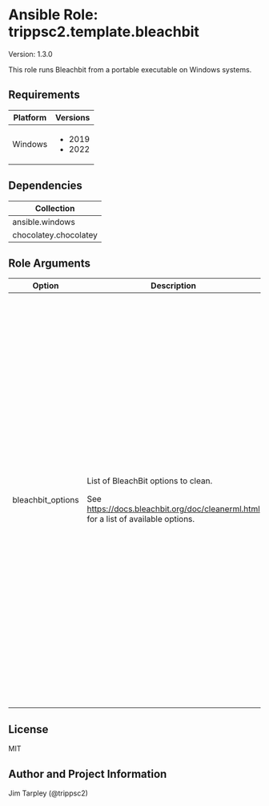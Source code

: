 <!-- BEGIN_ANSIBLE_DOCS -->

# Ansible Role: trippsc2.template.bleachbit
Version: 1.3.0

This role runs Bleachbit from a portable executable on Windows systems.

## Requirements

| Platform | Versions |
| -------- | -------- |
| Windows | <ul><li>2019</li><li>2022</li></ul> |

## Dependencies

| Collection |
| ---------- |
| ansible.windows |
| chocolatey.chocolatey |

## Role Arguments
|Option|Description|Type|Required|Choices|Default|
|---|---|---|---|---|---|
| bleachbit_options | <p>List of BleachBit options to clean.</p><p>See https://docs.bleachbit.org/doc/cleanerml.html for a list of available options.</p> | list of 'str' | no |  | ['deepscan.backup', 'deepscan.ds_store', 'deepscan.thumbs_db', 'deepscan.tmp', 'deepscan.vim_swap_root', 'deepscan.vim_swap_user', 'internet_explorer.cache', 'internet_explorer.cookies', 'internet_explorer.downloads', 'internet_explorer.forms', 'internet_explorer.history', 'internet_explorer.logs', 'microsoft_edge.cache', 'microsoft_edge.cookies', 'microsoft_edge.dom', 'microsoft_edge.form_history', 'microsoft_edge.history', 'microsoft_edge.passwords', 'microsoft_edge.search_engines', 'microsoft_edge.session', 'microsoft_edge.site_preferences', 'microsoft_edge.vacuum', 'paint.mru', 'system.clipboard', 'system.logs', 'system.memory_dump', 'system.muicache', 'system.prefetch', 'system.recycle_bin', 'system.tmp', 'system.updates', 'windows_defender.backup', 'windows_defender.history', 'windows_defender.logs', 'windows_defender.quarantine', 'windows_defender.temp', 'windows_explorer.mru', 'windows_explorer.recent_documents', 'windows_explorer.run', 'windows_explorer.search_history', 'windows_explorer.shellbags', 'windows_explorer.thumbnails', 'windows_media_player.cache', 'windows_media_player.mru', 'wordpad.mru'] |


## License
MIT

## Author and Project Information
Jim Tarpley (@trippsc2)
<!-- END_ANSIBLE_DOCS -->
